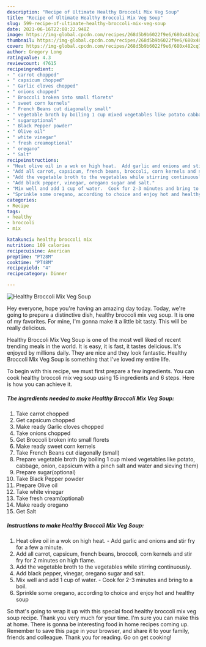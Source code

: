 ```yaml
---
description: "Recipe of Ultimate Healthy Broccoli Mix Veg Soup"
title: "Recipe of Ultimate Healthy Broccoli Mix Veg Soup"
slug: 599-recipe-of-ultimate-healthy-broccoli-mix-veg-soup
date: 2021-06-16T22:08:22.948Z
image: https://img-global.cpcdn.com/recipes/268d5b9b6022f9e6/680x482cq70/healthy-broccoli-mix-veg-soup-recipe-main-photo.jpg
thumbnail: https://img-global.cpcdn.com/recipes/268d5b9b6022f9e6/680x482cq70/healthy-broccoli-mix-veg-soup-recipe-main-photo.jpg
cover: https://img-global.cpcdn.com/recipes/268d5b9b6022f9e6/680x482cq70/healthy-broccoli-mix-veg-soup-recipe-main-photo.jpg
author: Gregory Long
ratingvalue: 4.3
reviewcount: 47615
recipeingredient:
- " carrot chopped"
- " capsicum chopped"
- " Garlic cloves chopped"
- " onions chopped"
- " Broccoli broken into small florets"
- " sweet corn kernels"
- " French Beans cut diagonally small"
- " vegetable broth by boiling 1 cup mixed vegetables like potato cabbage onion capsicum with a pinch salt and water and sieving them"
- " sugaroptional"
- " Black Pepper powder"
- " Olive oil"
- " white vinegar"
- " fresh creamoptional"
- " oregano"
- " Salt"
recipeinstructions:
- "Heat olive oil in a wok on high heat.  Add garlic and onions and stir fry for a few a minute."
- "Add all carrot, capsicum, french beans, broccoli, corn kernels and stir fry for 2 minutes on high flame."
- "Add the vegetable broth to the vegetables while stirring continuously."
- "Add black pepper, vinegar, oregano sugar and salt."
- "Mix well and add 1 cup of water.  Cook for 2-3 minutes and bring to a boil."
- "Sprinkle some oregano, according to choice and enjoy hot and healthy soup"
categories:
- Recipe
tags:
- healthy
- broccoli
- mix

katakunci: healthy broccoli mix 
nutrition: 109 calories
recipecuisine: American
preptime: "PT28M"
cooktime: "PT48M"
recipeyield: "4"
recipecategory: Dinner

---
```



![Healthy Broccoli Mix Veg Soup](https://img-global.cpcdn.com/recipes/268d5b9b6022f9e6/680x482cq70/healthy-broccoli-mix-veg-soup-recipe-main-photo.jpg)

Hey everyone, hope you're having an amazing day today. Today, we're going to prepare a distinctive dish, healthy broccoli mix veg soup. It is one of my favorites. For mine, I'm gonna make it a little bit tasty. This will be really delicious.



Healthy Broccoli Mix Veg Soup is one of the most well liked of recent trending meals in the world. It is easy, it is fast, it tastes delicious. It's enjoyed by millions daily. They are nice and they look fantastic. Healthy Broccoli Mix Veg Soup is something that I've loved my entire life.


To begin with this recipe, we must first prepare a few ingredients. You can cook healthy broccoli mix veg soup using 15 ingredients and 6 steps. Here is how you can achieve it.

<!--inarticleads1-->

##### The ingredients needed to make Healthy Broccoli Mix Veg Soup:

1. Take  carrot chopped
1. Get  capsicum chopped
1. Make ready  Garlic cloves chopped
1. Take  onions chopped
1. Get  Broccoli broken into small florets
1. Make ready  sweet corn kernels
1. Take  French Beans cut diagonally (small)
1. Prepare  vegetable broth (by boiling 1 cup mixed vegetables like potato, cabbage, onion, capsicum with a pinch salt and water and sieving them)
1. Prepare  sugar(optional)
1. Take  Black Pepper powder
1. Prepare  Olive oil
1. Take  white vinegar
1. Take  fresh cream(optional)
1. Make ready  oregano
1. Get  Salt




<!--inarticleads2-->

##### Instructions to make Healthy Broccoli Mix Veg Soup:

1. Heat olive oil in a wok on high heat.  - Add garlic and onions and stir fry for a few a minute.
1. Add all carrot, capsicum, french beans, broccoli, corn kernels and stir fry for 2 minutes on high flame.
1. Add the vegetable broth to the vegetables while stirring continuously.
1. Add black pepper, vinegar, oregano sugar and salt.
1. Mix well and add 1 cup of water.  - Cook for 2-3 minutes and bring to a boil.
1. Sprinkle some oregano, according to choice and enjoy hot and healthy soup




So that's going to wrap it up with this special food healthy broccoli mix veg soup recipe. Thank you very much for your time. I'm sure you can make this at home. There is gonna be interesting food in home recipes coming up. Remember to save this page in your browser, and share it to your family, friends and colleague. Thank you for reading. Go on get cooking!
